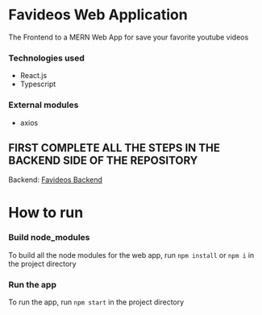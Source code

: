 # Favideos Web Application

The Frontend to a MERN Web App for save your favorite youtube videos

### Technologies used

- React.js
- Typescript

### External modules

- axios

## FIRST COMPLETE ALL THE STEPS IN THE BACKEND SIDE OF THE REPOSITORY

Backend: [Favideos Backend](https://github.com/maxrogers78/MERN-FAVIDEOS-BACKEND)

# How to run

### Build node_modules

To build all the node modules for the web app, run `npm install` or `npm i` in the project directory

### Run the app

To run the app, run `npm start` in the project directory
